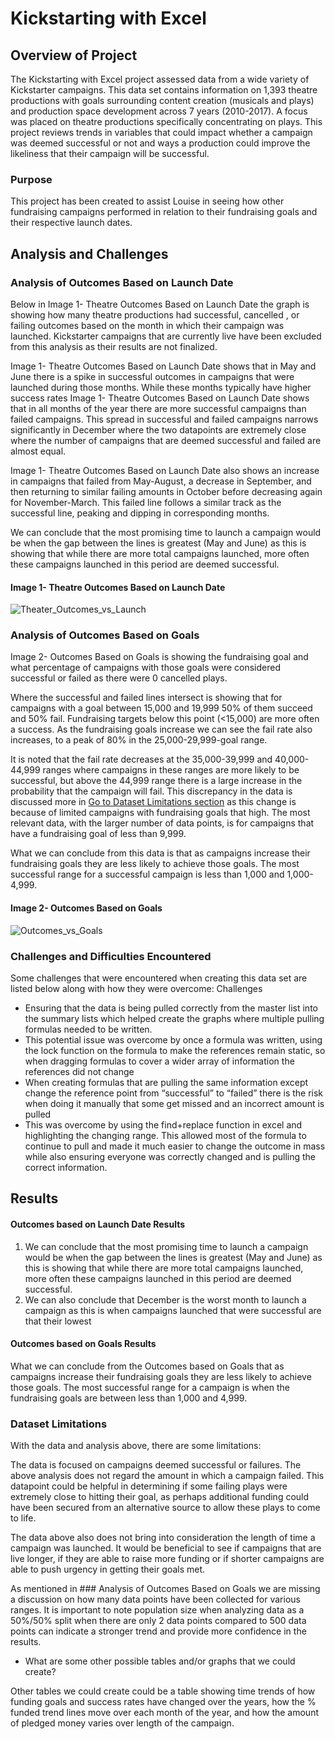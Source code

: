# Kickstarting with Excel

## Overview of Project

The Kickstarting with Excel project assessed data from a wide variety of Kickstarter campaigns. This data set contains information on 1,393 theatre productions with goals surrounding content creation (musicals and plays) and production space development across 7 years (2010-2017). A focus was placed on theatre productions specifically concentrating on plays. This project reviews trends in variables that could impact whether a campaign was deemed successful or not and ways a production could improve the likeliness that their campaign will be successful.

### Purpose

This project has been created to assist Louise in seeing how other fundraising campaigns performed in relation to their fundraising goals and their respective launch dates. 


## Analysis and Challenges

### Analysis of Outcomes Based on Launch Date

Below in Image 1- Theatre Outcomes Based on Launch Date the graph is showing how many theatre productions had successful, cancelled , or failing outcomes based on the month in which their campaign was launched. Kickstarter campaigns that are currently live have been excluded from this analysis as their results are not finalized.

Image 1- Theatre Outcomes Based on Launch Date shows that in May and June there is a spike in successful outcomes in campaigns that were launched during those months. While these months typically have higher success rates Image 1- Theatre Outcomes Based on Launch Date shows that in all months of the year there are more successful campaigns than failed campaigns. This spread in successful and failed campaigns narrows significantly in December where the two datapoints are extremely close where the number of campaigns that are deemed successful and failed are almost equal.

Image 1- Theatre Outcomes Based on Launch Date also shows an increase in campaigns that failed from May-August, a decrease in September, and then returning to similar failing amounts in October  before decreasing again for November-March. This failed line follows a similar track as the successful line, peaking and dipping in corresponding months. 

We can conclude that the most promising time to launch a campaign would be when the gap between the lines is greatest (May and June) as this is showing that while there are more total campaigns launched, more often these campaigns launched in this period are deemed successful.

#### Image 1- Theatre Outcomes Based on Launch Date 
![Theater_Outcomes_vs_Launch](https://user-images.githubusercontent.com/85718354/123523400-415abe00-d691-11eb-883c-e36438a2b0a3.png)

### Analysis of Outcomes Based on Goals

Image 2- Outcomes Based on Goals is showing the fundraising goal and what percentage of campaigns with those goals were considered successful or failed as there were 0 cancelled plays.

Where the successful and failed lines intersect is showing that for campaigns with a goal between 15,000 and 19,999 50% of them succeed and 50% fail. Fundraising targets below this point (<15,000) are more often a success. As the fundraising goals increase we can see the fail rate also increases, to a peak of 80% in the 25,000-29,999-goal range. 

It is noted that the fail rate decreases at the 35,000-39,999 and 40,000- 44,999 ranges where campaigns in these ranges are more likely to be successful, but above the 44,999 range there is a large increase in the probability that the campaign will fail. This discrepancy in the data is discussed more in [Go to Dataset Limitations section](###Dataset-Limitations) as this change is because of limited campaigns with fundraising goals that high. The most relevant data, with the larger number of data points, is for campaigns that have a fundraising goal of less than 9,999.

What we can conclude from this data is that as campaigns increase their fundraising goals they are less likely to achieve those goals. The most successful range for a successful campaign is less than 1,000 and 1,000-4,999.

#### Image 2- Outcomes Based on Goals

![Outcomes_vs_Goals](https://user-images.githubusercontent.com/85718354/123523856-a19f2f00-d694-11eb-8899-116d85e59a25.png)

### Challenges and Difficulties Encountered
Some challenges that were encountered when creating this data set are listed below along with how they were overcome:
Challenges
-	Ensuring that the  data is being pulled correctly from the master list into the summary lists which helped create the graphs where multiple pulling formulas needed to be written.
 - This potential issue was overcome by once a formula was written, using the lock function on the formula to make the references remain static, so when dragging formulas to cover a wider array of information the references did not change
- When creating formulas that are pulling the same information except change the reference point from “successful” to “failed” there is the risk when doing it manually that some get missed and an incorrect amount is pulled
- This was overcome by using the find+replace function in excel and highlighting the changing range. This allowed most of the formula to continue to pull and made it much easier to change the outcome in mass while also ensuring everyone was correctly changed and is pulling the correct information. 



## Results

#### Outcomes based on Launch Date Results

1. We can conclude that the most promising time to launch a campaign would be when the gap between the lines is greatest (May and June) as this is showing that while there are more total campaigns launched, more often these campaigns launched in this period are deemed successful.
2. We can also conclude that December is the worst month to launch a campaign as this is when campaigns launched that were successful are that their lowest

#### Outcomes based on Goals Results 
	
What we can conclude from the Outcomes based on Goals that as campaigns increase their fundraising goals they are less likely to achieve those goals. The most successful range for a campaign is when the fundraising goals are  between less than 1,000 and 4,999.


### Dataset Limitations

With the data and analysis above, there are some limitations:

The data is focused on campaigns deemed successful or failures. The above analysis does not regard the amount in which a campaign failed. This datapoint could be helpful in determining if some failing plays were extremely close to hitting their goal, as perhaps additional funding could have been secured from an alternative source to allow these plays to come to life. 

The data above also does not bring into consideration the length of time a campaign was launched. It would be beneficial to see if campaigns that are live longer, if they are able to raise more funding or if shorter campaigns are able to push urgency in getting their goals met.

As mentioned in ### Analysis of Outcomes Based on Goals we are missing a discussion on how many data points have been collected for various ranges. It is important to note population size when analyzing data as a 50%/50% split when there are only 2 data points compared to 500 data points can indicate a stronger trend and provide more confidence in the results.




- What are some other possible tables and/or graphs that we could create?

Other tables we could create could be a table showing time trends of how funding goals and success rates have changed over the years, how the % funded trend lines move over each month of the year, and how the amount of pledged money varies over length of the campaign.
